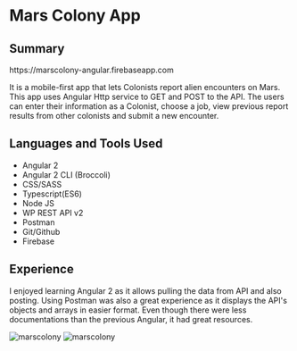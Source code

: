 # Mars Colony App

## Summary
<p>https://marscolony-angular.firebaseapp.com<p>
<p>It is a mobile-first app that lets Colonists report alien encounters on Mars. This app uses Angular Http
service to GET and POST to the API. The users can enter their information as a Colonist, choose a job, 
view previous report results from other colonists and submit a new encounter.</p>

## Languages and Tools Used
<ul>
<li>Angular 2</li>
<li>Angular 2 CLI (Broccoli)</li>
<li>CSS/SASS</li>
<li>Typescript(ES6)</li>
<li>Node JS</li>
<li>WP REST API v2</li>
<li>Postman</li>
<li>Git/Github</li>
<li>Firebase</li>
</ul>

## Experience
<p>I enjoyed learning Angular 2 as it allows pulling the data from API and also posting. Using Postman was also a great 
experience as it displays the API's objects and arrays in easier format. Even though there were less documentations than
the previous Angular, it had great resources.</p>

![marscolony](https://cloud.githubusercontent.com/assets/18406849/17430992/56f90c46-5aac-11e6-8a57-590466494595.jpg)
![marscolony](https://cloud.githubusercontent.com/assets/18406849/17431438/de64220e-5aae-11e6-8198-b343e8b7bf70.jpg)
